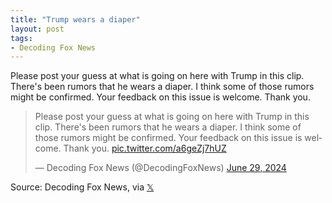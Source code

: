 ```yaml
---
title: "Trump wears a diaper"
layout: post
tags:
- Decoding Fox News
---
```


Please post your guess at what is going on here with Trump in this clip. There's been rumors that he wears a diaper. I think some of those rumors might be confirmed. Your feedback on this issue is welcome. Thank you.

<blockquote class="twitter-tweet"><p lang="en" dir="ltr">Please post your guess at what is going on here with Trump in this clip. There&#39;s been rumors that he wears a diaper. I think some of those rumors might be confirmed. Your feedback on this issue is welcome. Thank you. <a href="https://t.co/a6geZj7hUZ">pic.twitter.com/a6geZj7hUZ</a></p>&mdash; Decoding Fox News (@DecodingFoxNews) <a href="https://twitter.com/DecodingFoxNews/status/1806936722699153631?ref_src=twsrc%5Etfw">June 29, 2024</a></blockquote> <script async src="https://platform.twitter.com/widgets.js" charset="utf-8"></script>

Source: Decoding Fox News, via [𝕏](https://x.com)
